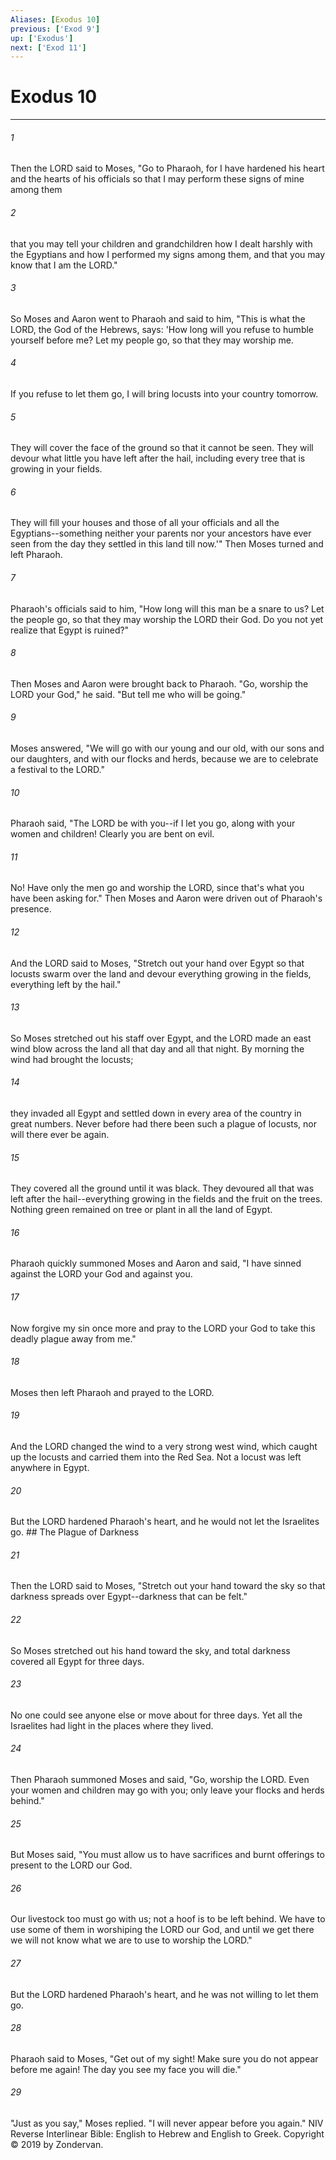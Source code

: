 ```yaml
---
Aliases: [Exodus 10]
previous: ['Exod 9']
up: ['Exodus']
next: ['Exod 11']
---
```

# Exodus 10

***


###### 1 
Then the LORD said to Moses, "Go to Pharaoh, for I have hardened his heart and the hearts of his officials so that I may perform these signs of mine among them 

###### 2 
that you may tell your children and grandchildren how I dealt harshly with the Egyptians and how I performed my signs among them, and that you may know that I am the LORD." 

###### 3 
So Moses and Aaron went to Pharaoh and said to him, "This is what the LORD, the God of the Hebrews, says: 'How long will you refuse to humble yourself before me? Let my people go, so that they may worship me. 

###### 4 
If you refuse to let them go, I will bring locusts into your country tomorrow. 

###### 5 
They will cover the face of the ground so that it cannot be seen. They will devour what little you have left after the hail, including every tree that is growing in your fields. 

###### 6 
They will fill your houses and those of all your officials and all the Egyptians--something neither your parents nor your ancestors have ever seen from the day they settled in this land till now.'" Then Moses turned and left Pharaoh. 

###### 7 
Pharaoh's officials said to him, "How long will this man be a snare to us? Let the people go, so that they may worship the LORD their God. Do you not yet realize that Egypt is ruined?" 

###### 8 
Then Moses and Aaron were brought back to Pharaoh. "Go, worship the LORD your God," he said. "But tell me who will be going." 

###### 9 
Moses answered, "We will go with our young and our old, with our sons and our daughters, and with our flocks and herds, because we are to celebrate a festival to the LORD." 

###### 10 
Pharaoh said, "The LORD be with you--if I let you go, along with your women and children! Clearly you are bent on evil. 

###### 11 
No! Have only the men go and worship the LORD, since that's what you have been asking for." Then Moses and Aaron were driven out of Pharaoh's presence. 

###### 12 
And the LORD said to Moses, "Stretch out your hand over Egypt so that locusts swarm over the land and devour everything growing in the fields, everything left by the hail." 

###### 13 
So Moses stretched out his staff over Egypt, and the LORD made an east wind blow across the land all that day and all that night. By morning the wind had brought the locusts; 

###### 14 
they invaded all Egypt and settled down in every area of the country in great numbers. Never before had there been such a plague of locusts, nor will there ever be again. 

###### 15 
They covered all the ground until it was black. They devoured all that was left after the hail--everything growing in the fields and the fruit on the trees. Nothing green remained on tree or plant in all the land of Egypt. 

###### 16 
Pharaoh quickly summoned Moses and Aaron and said, "I have sinned against the LORD your God and against you. 

###### 17 
Now forgive my sin once more and pray to the LORD your God to take this deadly plague away from me." 

###### 18 
Moses then left Pharaoh and prayed to the LORD. 

###### 19 
And the LORD changed the wind to a very strong west wind, which caught up the locusts and carried them into the Red Sea. Not a locust was left anywhere in Egypt. 

###### 20 
But the LORD hardened Pharaoh's heart, and he would not let the Israelites go. ## The Plague of Darkness 

###### 21 
Then the LORD said to Moses, "Stretch out your hand toward the sky so that darkness spreads over Egypt--darkness that can be felt." 

###### 22 
So Moses stretched out his hand toward the sky, and total darkness covered all Egypt for three days. 

###### 23 
No one could see anyone else or move about for three days. Yet all the Israelites had light in the places where they lived. 

###### 24 
Then Pharaoh summoned Moses and said, "Go, worship the LORD. Even your women and children may go with you; only leave your flocks and herds behind." 

###### 25 
But Moses said, "You must allow us to have sacrifices and burnt offerings to present to the LORD our God. 

###### 26 
Our livestock too must go with us; not a hoof is to be left behind. We have to use some of them in worshiping the LORD our God, and until we get there we will not know what we are to use to worship the LORD." 

###### 27 
But the LORD hardened Pharaoh's heart, and he was not willing to let them go. 

###### 28 
Pharaoh said to Moses, "Get out of my sight! Make sure you do not appear before me again! The day you see my face you will die." 

###### 29 
"Just as you say," Moses replied. "I will never appear before you again." NIV Reverse Interlinear Bible: English to Hebrew and English to Greek. Copyright © 2019 by Zondervan.
